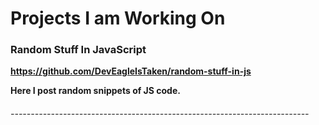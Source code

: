 # Projects I am Working On

### Random Stuff In JavaScript

<b> https://github.com/DevEagleIsTaken/random-stuff-in-js <b>

Here I post random snippets of JS code.

###### --------------------------------------------------------------------------

